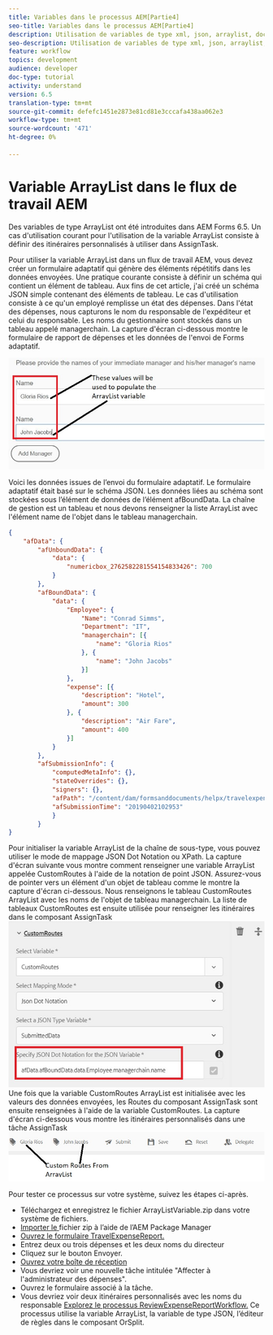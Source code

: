 ```yaml
---
title: Variables dans le processus AEM[Partie4]
seo-title: Variables dans le processus AEM[Partie4]
description: Utilisation de variables de type xml, json, arraylist, document dans le processus aem
seo-description: Utilisation de variables de type xml, json, arraylist, document dans le processus aem
feature: workflow
topics: development
audience: developer
doc-type: tutorial
activity: understand
version: 6.5
translation-type: tm+mt
source-git-commit: defefc1451e2873e81cd81e3cccafa438aa062e3
workflow-type: tm+mt
source-wordcount: '471'
ht-degree: 0%

---
```



# Variable ArrayList dans le flux de travail AEM

Des variables de type ArrayList ont été introduites dans AEM Forms 6.5. Un cas d&#39;utilisation courant pour l&#39;utilisation de la variable ArrayList consiste à définir des itinéraires personnalisés à utiliser dans AssignTask.

Pour utiliser la variable ArrayList dans un flux de travail AEM, vous devez créer un formulaire adaptatif qui génère des éléments répétitifs dans les données envoyées. Une pratique courante consiste à définir un schéma qui contient un élément de tableau. Aux fins de cet article, j&#39;ai créé un schéma JSON simple contenant des éléments de tableau. Le cas d&#39;utilisation consiste à ce qu&#39;un employé remplisse un état des dépenses. Dans l&#39;état des dépenses, nous capturons le nom du responsable de l&#39;expéditeur et celui du responsable. Les noms du gestionnaire sont stockés dans un tableau appelé managerchain. La capture d&#39;écran ci-dessous montre le formulaire de rapport de dépenses et les données de l&#39;envoi de Forms adaptatif.

![rapport de dépenses](assets/expensereport.jpg)

Voici les données issues de l’envoi du formulaire adaptatif. Le formulaire adaptatif était basé sur le schéma JSON. Les données liées au schéma sont stockées sous l’élément de données de l’élément afBoundData. La chaîne de gestion est un tableau et nous devons renseigner la liste ArrayList avec l&#39;élément name de l&#39;objet dans le tableau managerchain.

```json
{
    "afData": {
        "afUnboundData": {
            "data": {
                "numericbox_2762582281554154833426": 700
            }
        },
        "afBoundData": {
            "data": {
                "Employee": {
                    "Name": "Conrad Simms",
                    "Department": "IT",
                    "managerchain": [{
                        "name": "Gloria Rios"
                    }, {
                        "name": "John Jacobs"
                    }]
                },
                "expense": [{
                    "description": "Hotel",
                    "amount": 300
                }, {
                    "description": "Air Fare",
                    "amount": 400
                }]
            }
        },
        "afSubmissionInfo": {
            "computedMetaInfo": {},
            "stateOverrides": {},
            "signers": {},
            "afPath": "/content/dam/formsanddocuments/helpx/travelexpensereport",
            "afSubmissionTime": "20190402102953"
            }
        }
}
```

Pour initialiser la variable ArrayList de la chaîne de sous-type, vous pouvez utiliser le mode de mappage JSON Dot Notation ou XPath. La capture d&#39;écran suivante vous montre comment renseigner une variable ArrayList appelée CustomRoutes à l&#39;aide de la notation de point JSON. Assurez-vous de pointer vers un élément d&#39;un objet de tableau comme le montre la capture d&#39;écran ci-dessous. Nous renseignons le tableau CustomRoutes ArrayList avec les noms de l&#39;objet de tableau managerchain.
La liste de tableaux CustomRoutes est ensuite utilisée pour renseigner les itinéraires dans le composant AssignTask
![customroutes](assets/arraylist.jpg)
Une fois que la variable CustomRoutes ArrayList est initialisée avec les valeurs des données envoyées, les Routes du composant AssignTask sont ensuite renseignées à l&#39;aide de la variable CustomRoutes. La capture d&#39;écran ci-dessous vous montre les itinéraires personnalisés dans une tâche AssignTask
![asingtask](assets/customactions.jpg)

Pour tester ce processus sur votre système, suivez les étapes ci-après.

* Téléchargez et enregistrez le fichier ArrayListVariable.zip dans votre système de fichiers.
* [Importer le ](assets/arraylistvariable.zip) fichier zip à l’aide de l’AEM Package Manager
* [Ouvrez le formulaire TravelExpenseReport.](http://localhost:4502/content/dam/formsanddocuments/helpx/travelexpensereport/jcr:content?wcmmode=disabled)
* Entrez deux ou trois dépenses et les deux noms du directeur
* Cliquez sur le bouton Envoyer.
* [Ouvrez votre boîte de réception](http://localhost:4502/aem/inbox)
* Vous devriez voir une nouvelle tâche intitulée &quot;Affecter à l&#39;administrateur des dépenses&quot;.
* Ouvrez le formulaire associé à la tâche.
* Vous devriez voir deux itinéraires personnalisés avec les noms du responsable
   [Explorez le processus ReviewExpenseReportWorkflow.](http://localhost:4502/editor.html/conf/global/settings/workflow/models/ReviewExpenseReport.html) Ce processus utilise la variable ArrayList, la variable de type JSON, l’éditeur de règles dans le composant OrSplit.
